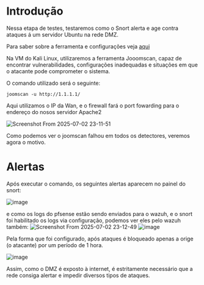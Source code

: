 # Introdução

Nessa etapa de testes, testaremos como o Snort alerta e age contra ataques á um servidor Ubuntu na rede DMZ. 

Para saber sobre a ferramenta e configurações veja [aqui](Snort/Snort.md)

Na VM do Kali Linux, utilizaremos a ferramenta Jooomscan, capaz de encontrar vulnerabilidades, configurações inadequadas e situações em que o atacante pode comprometer o sistema. 

O comando utilizado será o seguinte:

``` joomscan -u http://1.1.1.1/ ```

Aqui utilizamos o IP da Wan, e o firewall fará o port fowarding para o endereço do nosos servidor Apache2

![Screenshot From 2025-07-02 23-11-51](https://github.com/user-attachments/assets/cbe3e764-b136-486d-89c4-315bd3ebbffd)

Como podemos ver o joomscan falhou em todos os detectores, veremos agora o motivo.

# Alertas
Após executar o comando, os seguintes alertas aparecem no painel do snort: 

![image](https://github.com/user-attachments/assets/98c35ee9-dcba-4d6d-baab-fac59a774ac2)

e como os logs do pfsense estão sendo enviados para o wazuh, e o snort foi habilitado os logs via configuração, podemos ver eles pelo wazuh também: 
![Screenshot From 2025-07-02 23-12-49](https://github.com/user-attachments/assets/18327cf3-6024-4e27-a84a-43a3c0260903)
![image](https://github.com/user-attachments/assets/58c40683-2f82-4e6d-9a83-99720da70d34)


Pela forma que foi configurado, após ataques é bloqueado apenas a orige (o atacante) por um período de 1 hora. 

![image](https://github.com/user-attachments/assets/e4ff05bf-f2fd-4f60-a8f9-981b22aecc96)

Assim, como o DMZ é exposto à internet, é estritamente necessário que a rede consiga alertar e impedir diversos tipos de ataques.


